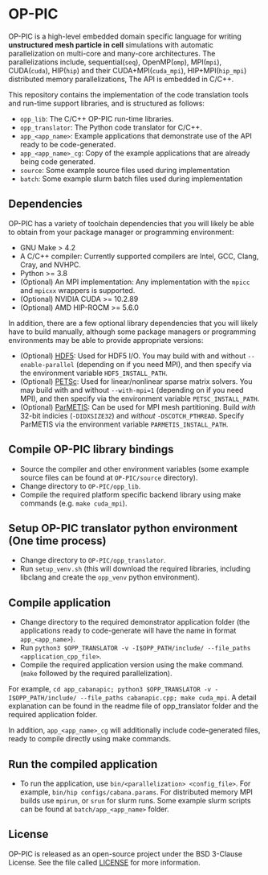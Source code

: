 # OP-PIC
OP-PIC is a high-level embedded domain specific language for writing **unstructured mesh particle in cell** simulations with automatic parallelization on multi-core and many-core architectures. The parallelizations include, sequential(`seq`), OpenMP(`omp`), MPI(`mpi`), CUDA(`cuda`), HIP(`hip`) and their CUDA+MPI(`cuda_mpi`), HIP+MPI(`hip_mpi`) distributed memory parallelizations, The API is embedded in C/C++.

This repository contains the implementation of the code translation tools and run-time support libraries, and is structured as follows:
 * `opp_lib`: The C/C++ OP-PIC run-time libraries.
 * `opp_translator`: The Python code translator for C/C++.
 * `app_<app_name>`: Example applications that demonstrate use of the API ready to be code-generated.
 * `app_<app_name>_cg`: Copy of the example applications that are already being code generated. 
 * `source`: Some example source files used during implementation
 * `batch`: Some example slurm batch files used during implementation

## Dependencies
OP-PIC has a variety of toolchain dependencies that you will likely be able to obtain from your package manager or programming environment:
 * GNU Make > 4.2
 * A C/C++ compiler: Currently supported compilers are Intel, GCC, Clang, Cray, and NVHPC.
 * Python >= 3.8
 * (Optional) An MPI implementation: Any implementation with the `mpicc` and `mpicxx` wrappers is supported.
 * (Optional) NVIDIA CUDA >= 10.2.89
 * (Optional) AMD HIP-ROCM >= 5.6.0

In addition, there are a few optional library dependencies that you will likely have to build manually, although some package managers or programming environments may be able to provide appropriate versions:
 * (Optional) [HDF5](https://www.hdfgroup.org/solutions/hdf5/): Used for HDF5 I/O. You may build with and without `--enable-parallel` (depending on if you need MPI), and then specify via the environment variable `HDF5_INSTALL_PATH`.
* (Optional) [PETSc](https://petsc.org/release/install/download/): Used for linear/nonlinear sparse matrix solvers. You may build with and without `--with-mpi=1` (depending on if you need MPI), and then specify via the environment variable `PETSC_INSTALL_PATH`.
 * (Optional) [ParMETIS](http://glaros.dtc.umn.edu/gkhome/metis/parmetis/overview): Can be used for MPI mesh partitioning. Build *with* 32-bit indicies (`-DIDXSIZE32`) and *without* `-DSCOTCH_PTHREAD`. Specify ParMETIS via the environment variable `PARMETIS_INSTALL_PATH`.

## Compile OP-PIC library bindings
 * Source the compiler and other environment variables (some example source files can be found at `OP-PIC/source` directory).
 * Change directory to `OP-PIC/opp_lib`.
 * Compile the required platform specific backend library using make commands (e.g. `make cuda_mpi`).

## Setup OP-PIC translator python environment (One time process)
 * Change directory to `OP-PIC/opp_translator`.
 * Run `setup_venv.sh` (this will download the required libraries, including libclang and create the `opp_venv` python environment).

## Compile application
 * Change directory to the required demonstrator application folder (the applications ready to code-generate will have the name in  format `app_<app_name>`).
 * Run `python3 $OPP_TRANSLATOR -v -I$OPP_PATH/include/ --file_paths <application_cpp_file>`. 
 * Compile the required application version using the make command. (`make` followed by the required parallelization). 
 
 For example, `cd app_cabanapic; python3 $OPP_TRANSLATOR -v -I$OPP_PATH/include/ --file_paths cabanapic.cpp; make cuda_mpi`.
 A detail explanation can be found in the readme file of opp_translator folder and the required application folder.
 
 In addition, `app_<app_name>_cg` will additionally include code-generated files, ready to compile directly using make commands.

## Run the compiled application
 * To run the application, use `bin/<parallelization> <config_file>`. For example, `bin/hip configs/cabana.params`. For distributed memory MPI builds use `mpirun`, or `srun` for slurm runs. Some example slurm scripts can be found at `batch/app_<app_name>` folder.

## License 
OP-PIC is released as an open-source project under the BSD 3-Clause License. See the file called [LICENSE](https://github.com/OP-DSL/OP-PIC/blob/main/LICENSE) for more information.